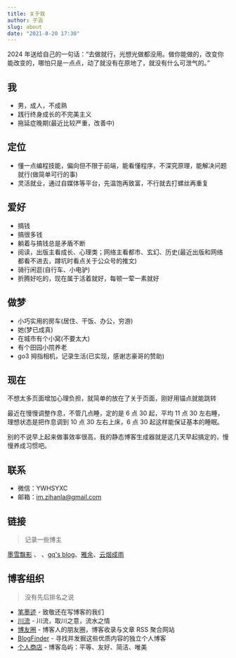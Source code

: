 ```yaml
---
title: 关于我
author: 子涵
slug: about
date: "2021-8-20 17:30"
---
```


2024 年送给自己的一句话：“去做就行，光想光做都没用。做你能做的，改变你能改变的，哪怕只是一点点，动了就没有在原地了，就没有什么可泄气的。”

## 我

- 男，成人，不成熟
- 践行终身成长的不完美主义
- 拖延症晚期(最近比较严重，改善中)

## 定位

- 懂一点编程技能，偏向但不限于前端，能看懂程序，不深究原理，能解决问题就行(做简单可行的事)
- 灵活就业，通过自媒体等平台，先温饱再致富，不行就去打螺丝再重复

## 爱好

- 搞钱
- 搞很多钱
- 躺着与搞钱总是矛盾不断
- 阅读，出版主看成长、心理类；网络主看都市、玄幻、历史(最近出版和网络都看不进去，蹲坑时看点关于公众号的推文)
- 骑行闲逛(自行车、小电驴)
- 折腾好吃的，现在属于活着就好，每顿一荤一素就好

## 做梦

- 小巧实用的房车(居住、干饭、办公，穷游)
- 她(梦已成真)
- 在城市有个小窝(不要太大)
- 有个田园小院养老
- go3 拇指相机，记录生活(已实现，感谢志豪哥的赞助)

## <span id="now">现在</span>

不想太多页面增加心理负担，就简单的放在了关于页面，刚好用锚点就能跳转

最近在慢慢调整作息，不管几点睡，定的是 6 点 30 起，平均 11 点 30 左右睡，理想状态是把作息调到 10 点 30 左右上床，6 点 30 起这样能保证基本的睡眠。

别的不说早上起来做事效率很高，我的静态博客生成器就是这几天早起搞定的，慢慢养成习惯吧。

## 联系

- 微信：YWHSYXC
- 邮箱：im.zihanla@gmail.com

## 链接

> 记录一些博主

[墨雪飘影](https://blog.shikangsi.cn) 、 、[gq's blog](https://zgq.ink)、[雅余](https://yayu.net/)、[云烟成雨](https://shiyu.dev/)

## 博客组织

> 没有先后排名之说

- [笔墨迹](https://blogscn.fun/) - 致敬还在写博客的我们
- [川流](chuanliu.org) - 川流，取川之意，流水之情
- [博友圈](https://www.boyouquan.com/home) - 博客人的朋友圈，博客收录与文章 RSS 聚合网站
- [BlogFinder](https://bf.zzxworld.com/) - 寻找并发掘这些优质内容的独立个人博客
- [个人商店](https://storeweb.cn/) - 博客岛屿：平等、友好、简洁、唯美
